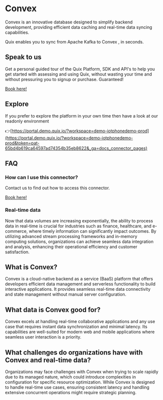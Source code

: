 <!--[tech-name]-->
# Convex

<!--[blurb-about-tech]-->
Convex is an innovative database designed to simplify backend development, providing efficient data caching and real-time data syncing capabilities.

Quix enables you to sync from Apache Kafka <span id="to_or_from">to</span> <span id="techname">Convex</span> , in seconds.

## Speak to us

Get a personal guided tour of the Quix Platform, SDK and API's to help you get started with assessing and using Quix, without wasting your time and without pressuring you to signup or purchase. Guaranteed!

[Book here!](https://quix.io/book-a-demo)

## Explore

If you prefer to explore the platform in your own time then have a look at our readonly environment

👉[https://portal.demo.quix.io/?workspace=demo-iotphonedemo-prod](https://portal.demo.quix.io/?workspace=demo-iotphonedemo-prod&token=pat-65bd4b619ca64597ad74354b35eb8622&_ga=docs_connector_pages)

## FAQ 

### How can I use this connector?

Contact us to find out how to access this connector.

[Book here!](https://quix.io/book-a-demo)

### Real-time data

Now that data volumes are increasing exponentially, the ability to process data in real-time is crucial for industries such as finance, healthcare, and e-commerce, where timely information can significantly impact outcomes. By utilizing advanced stream processing frameworks and in-memory computing solutions, organizations can achieve seamless data integration and analysis, enhancing their operational efficiency and customer satisfaction.

## What is <span id="techname">Convex</span>?

<!--[tech-seo-text]-->
Convex is a cloud-native backend as a service (BaaS) platform that offers developers efficient data management and serverless functionality to build interactive applications. It provides seamless real-time data connectivity and state management without manual server configuration.

## What data is <span id="techname">Convex</span> good for?

<!--[tech-data-seo-text]-->
Convex excels at handling real-time collaborative applications and any use case that requires instant data synchronization and minimal latency. Its capabilities are well-suited for modern web and mobile applications where seamless user interaction is a priority.

## What challenges do organizations have with <span id="techname">Convex</span> and real-time data?

<!--[tech-challenges-seo-text]-->
Organizations may face challenges with Convex when trying to scale rapidly due to its managed nature, which could introduce complexities in configuration for specific resource optimization. While Convex is designed to handle real-time use cases, ensuring consistent latency and handling extensive concurrent operations might require strategic planning.